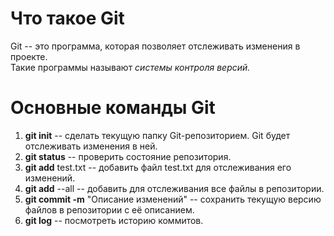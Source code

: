 # Что такое Git

Git -- это программа, которая позволяет отслеживать изменения в проекте.  
Такие программы называют _системы контроля версий._

# Основные команды Git

1. __git init__ -- сделать текущую папку Git-репозиторием. Git будет отслеживать изменения в ней.
2. __git status__ -- проверить состояние репозитория.
3. __git add__ test.txt -- добавить файл test.txt для отслеживания его изменений.
4. __git add__ --all -- добавить для отслеживания все файлы в репозитории.
5. __git commit -m__ "Описание изменений" -- сохранить текущую версию файлов в репозитории с её описанием.
6. __git log__ -- посмотреть историю коммитов.